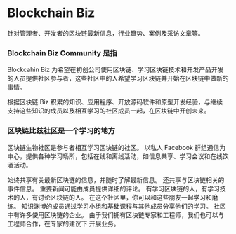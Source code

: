 # Blockchain Biz

针对管理者、开发者的区块链最新信息，行业趋势、案例及采访文章等。

### Blockchain Biz Community 是指

Blockcahin Biz 为希望在初创公司使用区块链、学习区块链技术和开发产品开发的人员提供社区参与者，这些社区中的人希望学习区块链并开始在区块链中做新的事情。

根据区块链 Biz 积累的知识、应用程序、开放源码软件和原型开发经验，与继续支持这些知识的成员以及相互学习的社区成员一起，在区块链中开创未来。

### 区块链比兹社区是一个学习的地方

区块链生物社区是参与者相互学习区块链的社区。 以私人 Facebook 群组通信为中心，提供各种学习场所，包括在线和离线活动，如信息共享、学习会议和在线饮酒活动。

始终共享有关最新区块链的信息，并随时了解最新信息。 还共享与区块链相关的事件信息。 重要新闻可能由成员提供详细的评论。
有学习区块链的人，有学习技术的人，有讨论区块链的人。 在这个社区里，你可以和这些朋友一起学习和磨练。 知识渊博的成员通过学习小组和基础课程与其他成员分享他们的学习。 
社区中有许多使用区块链的企业。 由于我们拥有区块链专家和工程师，我们也可以与工程师合作，在专家的建议下 开展业务。 
